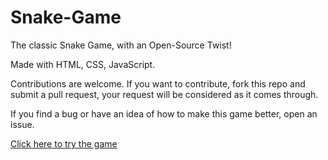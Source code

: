 # Snake-Game

The classic Snake Game, with an Open-Source Twist!

Made with HTML, CSS, JavaScript.

Contributions are welcome.
If you want to contribute, fork this repo and submit a pull request, your request will be considered as it comes through.

If you find a bug or have an idea of how to make this game better, open an issue.

[Click here to try the game](https://indremak.github.io/Snake-Game/)
